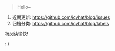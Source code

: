 > Hello~

1. 近期更新: https://github.com/icyhat/blog/issues
2. 归档分类: https://github.com/icyhat/blog/labels

祝阅读愉快!

: ) 
